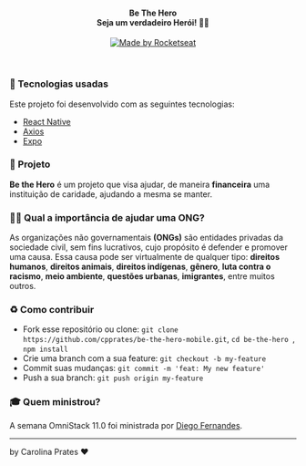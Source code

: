<h4 align="center">
<b> Be The Hero</b><br>
 <b>Seja um verdadeiro Herói!</b> 🦸‍♂️
</h4>
<p align="center">
  <a href="https://rocketseat.com.br">
    <img alt="Made by Rocketseat" src="https://img.shields.io/badge/made%20by-Rocketseat-red">
  </a>
</p>

<br>

### :rocket: Tecnologias usadas
Este projeto foi desenvolvido com as seguintes tecnologias:
- [React Native](https://reactnative.dev/)
- [Axios](https://github.com/axios/axios)
- [Expo](https://docs.expo.io/versions/v36.0.0/workflow/already-used-react-native/#__next)

### :muscle: Projeto

<b>Be the Hero</b> é um projeto que visa ajudar, de maneira <b>financeira</b> uma instituição de caridade, ajudando a mesma se manter. 

### 🦸‍♂️ Qual a importância de ajudar uma ONG? <br>
As organizações não governamentais <b>(ONGs)</b> são entidades privadas da sociedade civil, sem fins lucrativos, cujo propósito é defender e promover uma causa. Essa causa pode ser virtualmente de qualquer tipo: <b>direitos humanos</b>, <b>direitos animais</b>, <b>direitos indígenas</b>, <b>gênero</b>, <b>luta contra o racismo</b>, <b>meio ambiente</b>, <b>questões urbanas</b>, <b>imigrantes</b>, entre muitos outros.

### :recycle: Como contribuir

- Fork esse repositório ou clone: `git clone https://github.com/cpprates/be-the-hero-mobile.git`, `cd be-the-hero `, `npm install`
- Crie uma branch com a sua feature: `git checkout -b my-feature`
- Commit suas mudanças: `git commit -m 'feat: My new feature'`
- Push a sua branch: `git push origin my-feature`

### :mortar_board: Quem ministrou?

A semana OmniStack 11.0 foi ministrada por [Diego Fernandes](https://github.com/diego3g).

---

by Carolina Prates ❤️